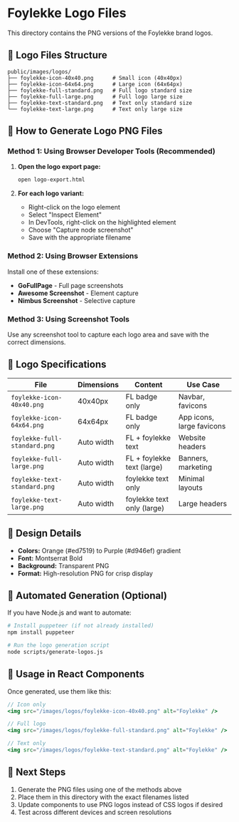 # Foylekke Logo Files

This directory contains the PNG versions of the Foylekke brand logos.

## 📁 Logo Files Structure

```
public/images/logos/
├── foylekke-icon-40x40.png      # Small icon (40x40px)
├── foylekke-icon-64x64.png      # Large icon (64x64px)  
├── foylekke-full-standard.png   # Full logo standard size
├── foylekke-full-large.png      # Full logo large size
├── foylekke-text-standard.png   # Text only standard size
└── foylekke-text-large.png      # Text only large size
```

## 🎨 How to Generate Logo PNG Files

### Method 1: Using Browser Developer Tools (Recommended)

1. **Open the logo export page:**
   ```bash
   open logo-export.html
   ```

2. **For each logo variant:**
   - Right-click on the logo element
   - Select "Inspect Element" 
   - In DevTools, right-click on the highlighted element
   - Choose "Capture node screenshot"
   - Save with the appropriate filename

### Method 2: Using Browser Extensions

Install one of these extensions:
- **GoFullPage** - Full page screenshots
- **Awesome Screenshot** - Element capture
- **Nimbus Screenshot** - Selective capture

### Method 3: Using Screenshot Tools

Use any screenshot tool to capture each logo area and save with the correct dimensions.

## 📐 Logo Specifications

| File | Dimensions | Content | Use Case |
|------|------------|---------|----------|
| `foylekke-icon-40x40.png` | 40x40px | FL badge only | Navbar, favicons |
| `foylekke-icon-64x64.png` | 64x64px | FL badge only | App icons, large favicons |
| `foylekke-full-standard.png` | Auto width | FL + foylekke text | Website headers |
| `foylekke-full-large.png` | Auto width | FL + foylekke text (large) | Banners, marketing |
| `foylekke-text-standard.png` | Auto width | foylekke text only | Minimal layouts |
| `foylekke-text-large.png` | Auto width | foylekke text only (large) | Large headers |

## 🎨 Design Details

- **Colors:** Orange (#ed7519) to Purple (#d946ef) gradient
- **Font:** Montserrat Bold
- **Background:** Transparent PNG
- **Format:** High-resolution PNG for crisp display

## 🔧 Automated Generation (Optional)

If you have Node.js and want to automate:

```bash
# Install puppeteer (if not already installed)
npm install puppeteer

# Run the logo generation script
node scripts/generate-logos.js
```

## 📝 Usage in React Components

Once generated, use them like this:

```jsx
// Icon only
<img src="/images/logos/foylekke-icon-40x40.png" alt="Foylekke" />

// Full logo
<img src="/images/logos/foylekke-full-standard.png" alt="Foylekke" />

// Text only
<img src="/images/logos/foylekke-text-standard.png" alt="Foylekke" />
```

## 🚀 Next Steps

1. Generate the PNG files using one of the methods above
2. Place them in this directory with the exact filenames listed
3. Update components to use PNG logos instead of CSS logos if desired
4. Test across different devices and screen resolutions 